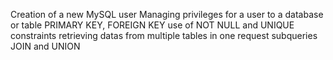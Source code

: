 Creation of a new MySQL user
Managing privileges for a user to a database or table
PRIMARY KEY, FOREIGN KEY
use of NOT NULL and UNIQUE constraints
retrieving datas from multiple tables in one request
subqueries
JOIN and UNION

